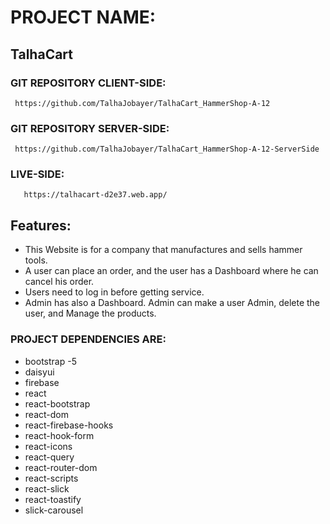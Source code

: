 # PROJECT NAME:

## TalhaCart
  ### GIT REPOSITORY CLIENT-SIDE:
     https://github.com/TalhaJobayer/TalhaCart_HammerShop-A-12
  ### GIT REPOSITORY SERVER-SIDE:
     https://github.com/TalhaJobayer/TalhaCart_HammerShop-A-12-ServerSide    
  ###  LIVE-SIDE:
       https://talhacart-d2e37.web.app/
 ## Features:
   *  This Website is for a company that manufactures and sells hammer tools.
   * A user can place an order, and the user has a Dashboard where he can cancel his order.
   * Users need to log in before getting service.
   * Admin has also a Dashboard. Admin can make a user Admin,  delete the user, and Manage the products.


  ### PROJECT DEPENDENCIES ARE:
 * bootstrap -5 
 * daisyui
 * firebase   
 * react
 * react-bootstrap  
 * react-dom
 * react-firebase-hooks  
 * react-hook-form
 * react-icons   
 * react-query
 * react-router-dom  
 * react-scripts  
 * react-slick
 * react-toastify  
 * slick-carousel